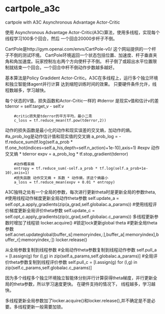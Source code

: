 # cartpole_a3c
cartpole with A3C Asynchronous Advantage Actor-Critic


使用 Asynchronous Advantage Actor-Critic(A3C)算法，使用多线程，实现每个线程学习100多个回合，然后
一个回合20000步杆子不倒。

CartPole是http://gym.openai.com/envs/CartPole-v0/ 这个网站提供的一个杆子不倒的测试环境。
CartPole环境返回一个状态包括位置、加速度、杆子垂直夹角和角加速度。玩家控制左右两个方向使杆子不倒。
杆子倒了或超出水平位置限制就结束一个回合。一个回合中杆不倒动作步数越多越好。

基本算法是Policy Gradident Actor-Critic。A3C在多线程上，运行多个独立环境和独立智能体agent并行计算
达到缩短训练时间的效果。
只要硬件条件允许，线程数越多，学习越快。

每个状态的V值，损失函数和Actor-Critic一样的
        #tderror 是现实v值和估计v的差
        tderror = self.target_v - self.v

        #critic损失是tderror的平方平均，最小二乖
        c_loss = tf.reduce_mean(tf.pow(tderror,2))

动作的损失函数是最小化的动作和现实误差的交叉熵，加动作的熵。
        #a_prob_log是动作估计值和现实值的交叉熵
        a_prob_log = -tf.reduce_sum(tf.log(self.a_prob * tf.one_hot(indices=self.a_his,depth=self.n_action)+1e-10),axis=1)
        #expv 动作交叉熵 * tderror
        expv = a_prob_log * tf.stop_gradient(tderror)

        #动作概率熵
        entropy = tf.reduce_sum(-self.a_prob * tf.log(self.a_prob+1e-10),axis=1)
        #损失函数 动作交叉熵 + 系数 * 动作熵，求这个熵最小
        a_loss = tf.reduce_mean(expv + 0.01 * entropy)

A3C独特之处有一个全局的参数，每次进行更新theta时是更新全局的参数theta,
            #使用线程动作梯度更新全局动作theta参数
            self.update_a = self.opt_a.apply_gradients(zip(a_grad,self.globalac.a_params))
            #使用线程评价梯度更新全局评价theta参数
            self.update_c = self.opt_c.apply_gradients(zip(c_grad,self.globalac.c_params))
	多线程更新参数时增加了线程锁
    locker.acquire() #锁定lock更新global theta
    #更新全局theta参数
    self.acnet.updateglobal(buffer_s[:memoryindex,:],buffer_a[:memoryindex],buffer_r[:memoryindex,:])
    locker.release()


从全局参数复制到线程参数
            #全局动作theta参数复制到线程动作参数
            self.pull_a = [l.assign(g) for (l,g) in zip(self.a_params,self.globalac.a_params)]
            #全局评价theta参数复制到线程评价参数
            self.pull_c = [l.assign(g) for (l,g) in zip(self.c_params,self.globalac.c_params)]

因为多个线程多个独立环境独立智能体分别并行计算获得theta梯度，并行更新全局的theta参数，所以学习速度更快。
在硬件支持的情况下， 线程越多，学习越快。

多线程更新全局参数加了locker.acquire()和locker.release(),并不确定是不是必要。多线程更新一般需要加锁。





